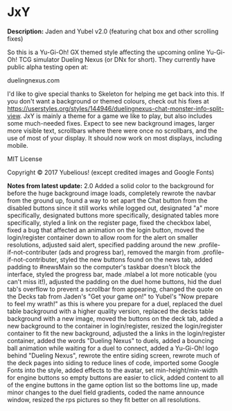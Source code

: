 # JxY

**Description:**
Jaden and Yubel v2.0 (featuring chat box and other scrolling fixes)

So this is a Yu-Gi-Oh! GX themed style affecting the upcoming online Yu-Gi-Oh! TCG simulator Dueling Nexus (or DNx for short). They currently have public alpha testing open at:

duelingnexus.com

I'd like to give special thanks to Skeleton for helping me get back into this. If you don't want a background or themed colours, check out his fixes at https://userstyles.org/styles/144946/duelingnexus-chat-monster-info-split-view. JxY is mainly a theme for a game we like to play, but also includes some much-needed fixes. Expect to see new background images, larger more visible text, scrollbars where there were once no scrollbars, and the use of most of your display. It should now work on most displays, including mobile.

MIT License

Copyright © 2017 Yubelious!
(except credited images and Google Fonts)

**Notes from latest update:**
2.0 Added a solid color to the background for before the huge background image loads, completely rewrote the navbar from the ground up, found a way to set apart the Chat button from the disabled buttons since it still works while logged out, designated "a" more specifically, designated buttons more specifically, designated tables more specifically, styled a link on the register page, fixed the checkbox label, fixed a bug that affected an animation on the login button, moved the login/register container down to allow room for the alert on smaller resolutions, adjusted said alert, specified padding around the new .profile-if-not-contributer (ads and progress bar), removed the margin from .profile-if-not-contributer, styled the new buttons found on the news tab, added padding to #newsMain so the computer's taskbar doesn't block the interface, styled the progress bar, made .mlabel a lot more noticable (you can't miss it!), adjusted the padding on the duel home buttons, hid the duel tab's overflow to prevent a scrollbar from appearing, changed the quote on the Decks tab from Jaden's "Get your game on!" to Yubel's "Now prepare to feel my wrath!" as this is where you prepare for a duel, replaced the duel table background with a higher quality version, replaced the decks table background with a new image, moved the buttons on the deck tab, added a new background to the container in login/register, resized the login/register container to fit the new background, adjusted the a links in the login/register container, added the words "Dueling Nexus" to duels, added a bouncing ball animation while waiting for a duel to connect, added a Yu-Gi-Oh! logo behind "Dueling Nexus", rewrote the entire siding screen, rewrote much of the deck pages into siding to reduce lines of code, imported some Google Fonts into the style, added effects to the avatar, set min-height/min-width for engine buttons so empty buttons are easier to click, added content to all of the engine buttons in the game option list so the bottoms line up, made minor changes to the duel field gradients, coded the name announce window, resized the rps pictures so they fit better on all resolutions.
